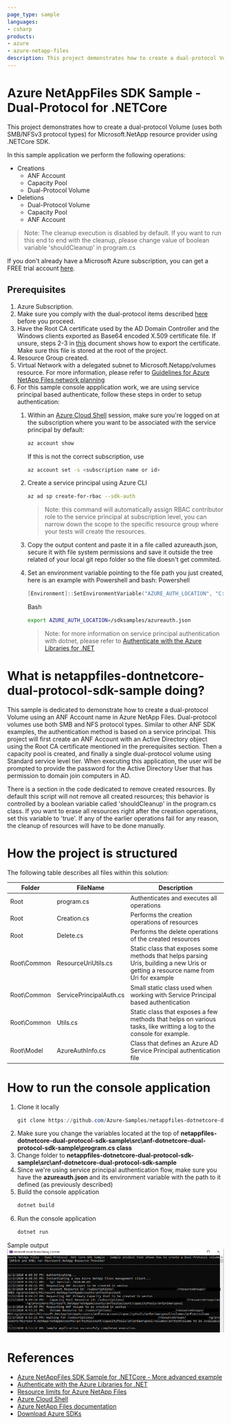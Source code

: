 ```yaml
---
page_type: sample
languages:
- csharp
products:
- azure
- azure-netapp-files
description: This project demonstrates how to create a dual-protocol Volume for Microsoft.NetApp resource provider using .NETCore SDK.
---
```


# Azure NetAppFiles SDK Sample - Dual-Protocol for .NETCore 

This project demonstrates how to create a dual-protocol Volume (uses both SMB/NFSv3 protocol types) for Microsoft.NetApp resource provider using .NETCore SDK.

In this sample application we perform the following operations: 

* Creations
    * ANF Account
    * Capacity Pool
    * Dual-Protocol Volume
* Deletions
    * Dual-Protocol Volume
    * Capacity Pool
    * ANF Account 

>Note: The cleanup execution is disabled by default. If you want to run this end to end with the cleanup, please
>change value of boolean variable 'shouldCleanup' in program.cs  

If you don't already have a Microsoft Azure subscription, you can get a FREE trial account [here](http://go.microsoft.com/fwlink/?LinkId=330212). 

## Prerequisites

1. Azure Subscription.
1. Make sure you comply with the dual-protocol items described [here](https://docs.microsoft.com/en-us/azure/azure-netapp-files/create-volumes-dual-protocol#considerations) before you proceed.
1. Have the Root CA certificate used by the AD Domain Controller and the Windows clients exported as Base64 encoded X.509 certificate file.
If unsure, steps 2-3 in [this](https://docs.microsoft.com/en-us/azure/azure-netapp-files/create-volumes-dual-protocol#upload-active-directory-certificate-authority-public-root-certificate) document shows how to export the certificate.
Make sure this file is stored at the root of the project.
1. Resource Group created. 
1. Virtual Network with a delegated subnet to Microsoft.Netapp/volumes resource. For more information, please refer to [Guidelines for Azure NetApp Files network planning](https://docs.microsoft.com/en-us/azure/azure-netapp-files/azure-netapp-files-network-topologies)
1. For this sample console appplication work, we are using service principal based  authenticate, follow these steps in order to setup authentication:
    1. Within an [Azure Cloud Shell](https://docs.microsoft.com/en-us/azure/cloud-shell/quickstart) session, make sure you're logged on at the subscription where you want to be associated with the service principal by default:
        ```bash
        az account show
        ``` 
        If this is not the correct subscription, use             
          ```bash
         az account set -s <subscription name or id>  
         ```
    1. Create a service principal using Azure CLI
        ```bash
        az ad sp create-for-rbac --sdk-auth
        ```

        >Note: this command will automatically assign RBAC contributor role to the service principal at subscription level, you can narrow down the scope to the specific resource group where your tests will create the resources. 

    1. Copy the output content and paste it in a file called azureauth.json, secure it with file system permissions and save it outside the tree related of your 	local git repo folder so the file doesn't get commited. 
    1. Set an environment variable pointing to the file path you just created, here is an example with Powershell and bash:
        Powershell 
        ```powershell
       [Environment]::SetEnvironmentVariable("AZURE_AUTH_LOCATION", "C:\sdksample\azureauth.json", "User")
       ```
        Bash
        ```bash
        export AZURE_AUTH_LOCATION=/sdksamples/azureauth.json
        ``` 

        >Note: for more information on service principal authentication with dotnet, please refer to [Authenticate with the Azure Libraries for .NET](https://docs.microsoft.com/en-us/dotnet/azure/dotnet-sdk-azure-authenticate?view=azure-dotnet)

# What is netappfiles-dontnetcore-dual-protocol-sdk-sample doing? 

This sample is dedicated to demonstrate how to create a dual-protocol Volume using an ANF Account name in Azure NetApp Files.
Dual-protocol volumes use both SMB and NFS protocol types.
Similar to other ANF SDK examples, the authentication method is based on a service principal. This project will first create an
ANF Account with an Active Directory object using the Root CA certificate mentioned in the prerequisites section.
Then a capacity pool is created, and finally a single dual-protocol volume using Standard service level tier.
When executing this application, the user will be prompted to provide the password for the Active Directory User that has permission to domain join computers in AD.

There is a section in the code dedicated to remove created resources. By default this script will not remove all created resources;
this behavior is controlled by a boolean variable called 'shouldCleanup' in the program.cs class. If you want to erase all resources right after the
creation operations, set this variable to 'true'.
If any of the earlier operations fail for any reason, the cleanup of resources will have to be done manually.

# How the project is structured

The following table describes all files within this solution:

| Folder      | FileName                | Description                                                                                                                         |
|-------------|-------------------------|-------------------------------------------------------------------------------------------------------------------------------------|
| Root        | program.cs              | Authenticates and executes all operations                                                                                           |
| Root		  | Creation.cs				| Performs the creation operations of resources																						  |
| Root 		  | Delete.cs 				| Performs the delete operations of the created resources																			  |
| Root\Common | ResourceUriUtils.cs     | Static class that exposes some methods that helps parsing Uris, building a new Uris or getting a resource name from Uri for example |
| Root\Common | ServicePrincipalAuth.cs | Small static class used when working with Service Principal based authentication                                                    |
| Root\Common | Utils.cs                | Static class that exposes a few methods that helps on various tasks, like writting a log to the console for example.                |
| Root\Model  | AzureAuthInfo.cs        | Class that defines an Azure AD Service Principal authentication file                                                                |

# How to run the console application

1. Clone it locally
    ```powershell
    git clone https://github.com/Azure-Samples/netappfiles-dotnetcore-dual-protocol-sdk-sample.git
    ```
1. Make sure you change the variables located at the top of **netappfiles-dotnetcore-dual-protocol-sdk-sample\src\anf-dotnetcore-dual-protocol-sdk-sample\program.cs class**
1. Change folder to **netappfiles-dotnetcore-dual-protocol-sdk-sample\src\anf-dotnetcore-dual-protocol-sdk-sample**
1. Since we're using service principal authentication flow, make sure you have the **azureauth.json** and its environment variable with the path to it defined (as previously described)
1. Build the console application
    ```powershell
    dotnet build
    ```
1. Run the console application
    ```powershell
    dotnet run
    ```

Sample output
![e2e execution](./media/e2e-execution.PNG)

# References

* [Azure NetAppFiles SDK Sample for .NETCore - More advanced example](https://docs.microsoft.com/en-us/samples/azure-samples/netappfiles-dotnetcore-sdk-sample/azure-netappfiles-sdk-sample-for-netcore/)
* [Authenticate with the Azure Libraries for .NET](https://docs.microsoft.com/en-us/dotnet/azure/dotnet-sdk-azure-authenticate?view=azure-dotnet)
* [Resource limits for Azure NetApp Files](https://docs.microsoft.com/en-us/azure/azure-netapp-files/azure-netapp-files-resource-limits)
* [Azure Cloud Shell](https://docs.microsoft.com/en-us/azure/cloud-shell/quickstart)
* [Azure NetApp Files documentation](https://docs.microsoft.com/en-us/azure/azure-netapp-files/)
* [Download Azure SDKs](https://azure.microsoft.com/downloads/)
 

